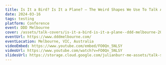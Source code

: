 ```yaml
---
title: Is It a Bird? Is It a Plane? — The Weird Shapes We Use To Talk About Testing
date: 2024-03-16
tags: testing
platform: Conference
event: DDD Melbourne
cover: /assets/talk-covers/is-it-a-bird-is-it-a-plane--ddd-melbourne-2024.png
eventUrl: https://www.dddmelbourne.com/
eventLocation: Melbourne, VIC, Australia
videoEmbed: https://www.youtube.com/embed/FO0Qn_5NLSY
videoUrl: https://www.youtube.com/watch?v=FO0Qn_5NLSY
slidesUrl: https://storage.cloud.google.com/julianburr-me-assets/talk-slides/is-it-a-bird-is-it-a-plane--ddd-melbourne-2024.pdf
---
```

